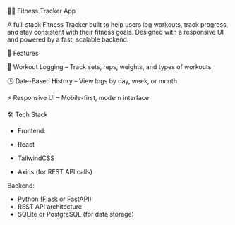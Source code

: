 🏋️‍♂️ Fitness Tracker App

A full-stack Fitness Tracker built to help users log workouts, track progress, and stay consistent with their fitness goals. Designed with a responsive UI and powered by a fast, scalable backend.

🚀 Features

📝 Workout Logging – Track sets, reps, weights, and types of workouts

🕒 Date-Based History – View logs by day, week, or month

⚡ Responsive UI – Mobile-first, modern interface

🛠️ Tech Stack

- Frontend:

- React
- TailwindCSS
- Axios (for REST API calls)

Backend:

- Python (Flask or FastAPI)
- REST API architecture
- SQLite or PostgreSQL (for data storage)
